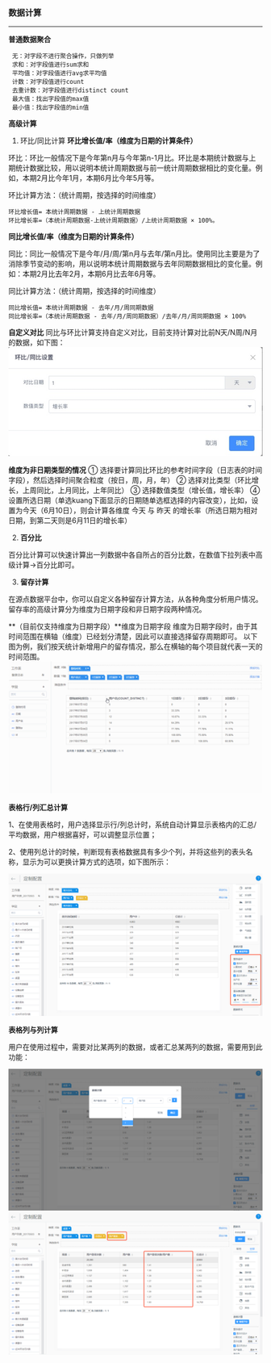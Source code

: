 ### **数据计算**

---

**普通数据聚合**


```
 无：对字段不进行聚合操作，只做列举
 求和：对字段值进行sum求和
 平均值：对字段值进行avg求平均值
 计数：对字段值进行count
 去重计数：对字段值进行distinct count
 最大值：找出字段值的max值
 最小值：找出字段值的min值
```


**高级计算**

1. 环比/同比计算
 **环比增长值/率（维度为日期的计算条件）**
 
 环比：环比一般情况下是今年第n月与今年第n-1月比。环比是本期统计数据与上期统计数据比较，用以说明本统计周期数据与前一统计周期数据相比的变化量。例如，本期2月比今年1月，本期6月比今年5月等。

 环比计算方法：（统计周期，按选择的时间维度）
 
 ```
环比增长值= 本统计周期数据 - 上统计周期数据
环比增长率=（本统计周期数据-上统计周期数据）/上统计周期数据 × 100%。
```
  **同比增长值/率（维度为日期的计算条件）**

 同比：同比一般情况下是今年/月/周/第n月与去年/第n月比。使用同比主要是为了消除季节变动的影响，用以说明本统计周期数据与去年同期数据相比的变化量。例如：本期2月比去年2月，本期6月比去年6月等。

 同比计算方法：（统计周期，按选择的时间维度）

 ```
同比增长值= 本统计周期数据 - 去年/月/周同期数据
同比增长率=（本统计周期数据 - 去年/月/周同期数据）/去年/月/周同期数据 × 100%
```

 **自定义对比**
 同比与环比计算支持自定义对比，目前支持计算对比前N天/N周/N月的数据，如下图：
 ![](assets/15019135571032.jpg)
 
 **维度为非日期类型的情况**
 ① 选择要计算同比环比的参考时间字段（日志表的时间字段），然后选择时间聚合粒度（按日，周，月，年） 
 ② 选择对比类型（环比增长，上周同比，上月同比，上年同比）
 ③ 选择数值类型（增长值，增长率）
 ④ 设置所选日期（单选kuang下面显示的日期随单选框选择的内容改变），比如，设置为今天（6月10日），则会计算各维度 今天 与 昨天 的增长率（所选日期为相对日期，到第二天则是6月11日的增长率）
  
2. **百分比**

 百分比计算可以快速计算出一列数据中各自所占的百分比数，在数值下拉列表中高级计算-&gt;百分比即可。

3. **留存计算**
 
 在源点数据平台中，你可以自定义各种留存计算方法，从各种角度分析用户情况。
留存率的高级计算分为维度为日期字段和非日期字段两种情况。
 
 **（目前仅支持维度为日期字段）**维度为日期字段
维度为日期字段时，由于其时间范围在横轴（维度）已经划分清楚，因此可以直接选择留存周期即可。
以下图为例，我们按天统计新增用户的留存情况，那么在横轴的每个项目就代表一天的时间范围。
 ![](/assets/留存计算.gif)

**表格行/列汇总计算**

1、在使用表格时，用户选择显示行/列总计时，系统自动计算显示表格内的汇总/平均数据，用户根据喜好，可以调整显示位置；

2、使用列总计的时候，判断现有表格数据具有多少个列，并将这些列的表头名称，显示为可以更换计算方式的选项，如下图所示：

![](/assets/表格类型.png)

**表格列与列计算**

用户在使用过程中，需要对比某两列的数据，或者汇总某两列的数据，需要用到此功能：

![](/assets/表格列计算.png)![](/assets/表格列计算2.png)

